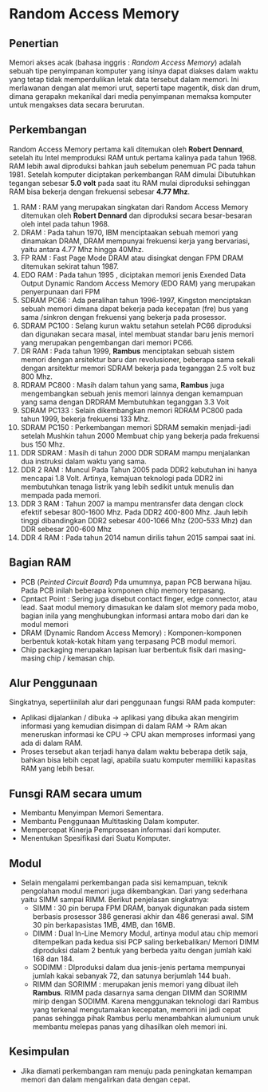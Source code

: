 # Random Access Memory

## Penertian

Memori akses acak (bahasa inggris : *Random Access Memory*) adalah sebuah tipe penyimpanan komputer yang isinya dapat diakses dalam waktu yang tetap tidak memperdulikan letak data tersebut dalam memori. Ini merlawanan dengan alat memori urut, seperti tape magentik, disk dan drum, dimana gerapakn mekanikal dari media penyimpanan memaksa komputer untuk mengakses data secara berurutan.

## Perkembangan

Random Access Memory pertama kali ditemukan oleh **Robert Dennard**, setelah itu Intel memproduksi RAM untuk pertama kalinya pada tahun 1968. RAM lebih awal diproduksi bahkan jauh sebelum penemuan PC pada tahun 1981. Setelah komputer diciptakan perkembangan RAM dimulai Dibutuhkan tegangan sebesar **5.0 volt** pada saat itu RAM mulai diproduksi sehinggan RAM bisa bekerja dengan frekuensi sebesar **4.77 Mhz**.

1. RAM : RAM yang merupakan singkatan dari Random Access Memory ditemukan oleh **Robert Dennard** dan diproduksi secara besar-besaran oleh intel pada tahun 1968.
2. DRAM : Pada tahun 1970, IBM menciptaakan sebuah memori yang dinamakan DRAM, DRAM mempunyai frekuensi kerja yang bervariasi, yaitu antara 4.77 Mhz hingga 40Mhz.
3. FP RAM : Fast Page Mode DRAM atau disingkat dengan FPM DRAM ditemukan sekirat tahun 1987.
4. EDO RAM : Pada tahun 1995 , diciptakan memori jenis Exended Data Output Dynamic Random Access Memory (EDO RAM) yang merupakan penyerpunaan dari FPM
5. SDRAM PC66 : Ada peralihan tahun 1996-1997, Kingston menciptakan sebuah memori dimana dapat bekerja pada kecepatan (fre) bus yang sama /sinkron dengan frekuensi yang bekerja pada prosessor.
6. SDRAM PC100 : Selang kurun waktu setahun setelah PC66 diproduksi dan digunakan secara masal, intel membuat standar baru jenis memori yang merupakan pengembangan dari memori PC66.
7. DR RAM : Pada tahun 1999, **Rambus** menciptakan sebuah sistem memori dengan arsitektur baru dan revolusioner, beberapa sama sekali dengan arsitektur memori SDRAM bekerja pada teganggan 2.5 volt buz 800 Mhz.
8. RDRAM PC800 : Masih dalam tahun yang sama, **Rambus** juga mengembangkan sebuah jenis memori lainnya dengan kemampuan yang sama dengan DRDRAM Membutuhkan teganggan 3.3 Voit
9. SDRAM PC133 : Selain dikembangkan memori RDRAM PC800 pada tahun 1999, bekerja frekuensi 133 Mhz.
10. SDRAM PC150 : Perkembangan memori SDRAM semakin menjadi-jadi setelah Mushkin tahun 2000 Membuat chip yang bekerja pada frekuensi bus 150 Mhz.
11. DDR SDRAM : Masih di tahun 2000 DDR SDRAM mampu menjalankan dua instruksi dalam waktu yang sama.
12. DDR 2 RAM : Muncul Pada Tahun 2005 pada DDR2 kebutuhan ini hanya mencapai 1.8 Volt. Artinya, kemajuan teknologi pada DDR2 ini membutuhkan tenaga listrik yang lebih sedikit untuk menulis dan mempada pada memori.
13. DDR 3 RAM : Tahun 2007 ia mampu mentransfer data dengan clock efektif sebesar 800-1600 Mhz. Pada DDR2 400-800 Mhz. Jauh lebih tinggi dibandingkan DDR2 sebesar 400-1066 Mhz (200-533 Mhz) dan DDR sebesar 200-600 Mhz
14. DDR 4 RAM : Pada tahun 2014 namun dirilis tahun 2015 sampai saat ini.

## Bagian RAM

- PCB (*Peinted Circuit Board*) Pda umumnya, papan PCB berwana hijau. Pada PCB inilah beberapa komponen chip memory terpasang.
- Cpntact Point : Sering juga disebut contact finger, edge connector, atau lead. Saat modul memory dimasukan ke dalam slot memory pada mobo, bagian inila yang menghubungkan informasi antara mobo dari dan ke modul memori
- DRAM (Dynamic Random Access Memory) : Komponen-komponen berbentuk kotak-kotak hitam yang terpasang PCB modul memori.
- Chip packaging merupakan lapisan luar berbentuk fisik dari masing-masing chip / kemasan chip.

## Alur Penggunaan

Singkatnya, sepertiinilah alur dari penggunaan fungsi RAM pada komputer:

- Aplikasi dijalankan / dibuka -> aplikasi yang dibuka akan mengirim informasi yang kemudian disimpan di dalam RAM -> RAm akan meneruskan informasi ke CPU -> CPU akan memproses informasi yang ada di dalam RAM.
- Proses tersebut akan terjadi hanya dalam waktu beberapa detik saja, bahkan bisa lebih cepat lagi, apabila suatu komputer memiliki kapasitas RAM yang lebih besar.

## Funsgi RAM secara umum

- Membantu Menyimpan Memori Sementara.
- Membantu Penggunaan Multitasking Dalam komputer.
- Mempercepat Kinerja Pemprosesan informasi dari komputer.
- Menentukan Spesifikasi dari Suatu Komputer.

## Modul

- Selain mengalami perkembangan pada sisi kemampuan, teknik pengolahan modul memori juga dikembangkan. Dari yang sederhana yaitu SIMM sampai RIMM. Berikut penjelasan singkatnya:
  - SIMM : 30 pin berupa FPM DRAM, banyak digunakan pada sistem berbasis prosessor 386 generasi akhir dan 486 generasi awal. SIM 30 pin berkapasistas 1MB, 4MB, dan 16MB.
  - DIMM : Dual In-Line Memory Modul, artinya modul atau chip memori ditempelkan pada kedua sisi PCP saling berkebalikan/ Memori DIMM diproduksi dalam 2 bentuk yang berbeda yaitu dengan jumlah kaki 168 dan 184.
  - SODIMM : DIproduksi dalam dua jenis-jenis pertama mempunyai  jumlah kakai sebanyak 72, dan satunya berjumlah 144 buah.
  - RIMM dan SORIMM : merupakan jenis memori yang dibuat ileh **Rambus**. RIMM pada dasarnya sama dengan DIMM dan SORIMM mirip dengan SODIMM. Karena menggunakan teknologi dari Rambus yang terkenal mengutamakan kecepatan, memorii ini jadi cepat panas sehingga pihak Rambus perlu menambahkan alumunium unuk  membantu melepas panas yang dihasilkan oleh memori ini.

## Kesimpulan

- Jika diamati perkembangan ram menuju pada peningkatan kemampan memori dan dalam mengalirkan data dengan cepat.

